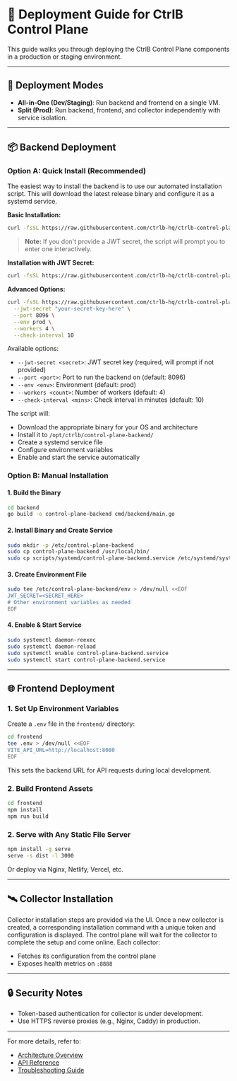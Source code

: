 # 🚀 Deployment Guide for CtrlB Control Plane

This guide walks you through deploying the CtrlB Control Plane components in a production or staging environment.

---

## 🧱 Deployment Modes

- **All-in-One (Dev/Staging)**: Run backend and frontend on a single VM.
- **Split (Prod)**: Run backend, frontend, and collector independently with service isolation.

---

## 📦 Backend Deployment

### Option A: Quick Install (Recommended)

The easiest way to install the backend is to use our automated installation script. This will download the latest release binary and configure it as a systemd service.

**Basic Installation:**

```bash
curl -fsSL https://raw.githubusercontent.com/ctrlb-hq/ctrlb-control-plane/main/scripts/backend-install.sh | sudo bash
```

> **Note:** If you don't provide a JWT secret, the script will prompt you to enter one interactively.

**Installation with JWT Secret:**

```bash
curl -fsSL https://raw.githubusercontent.com/ctrlb-hq/ctrlb-control-plane/main/scripts/backend-install.sh | sudo bash -s -- --jwt-secret "your-secret-key-here"
```

**Advanced Options:**

```bash
curl -fsSL https://raw.githubusercontent.com/ctrlb-hq/ctrlb-control-plane/main/scripts/backend-install.sh | sudo bash -s -- \
  --jwt-secret "your-secret-key-here" \
  --port 8096 \
  --env prod \
  --workers 4 \
  --check-interval 10
```

Available options:
- `--jwt-secret <secret>`: JWT secret key (required, will prompt if not provided)
- `--port <port>`: Port to run the backend on (default: 8096)
- `--env <env>`: Environment (default: prod)
- `--workers <count>`: Number of workers (default: 4)
- `--check-interval <mins>`: Check interval in minutes (default: 10)

The script will:
- Download the appropriate binary for your OS and architecture
- Install it to `/opt/ctrlb/control-plane-backend/`
- Create a systemd service file
- Configure environment variables
- Enable and start the service automatically

### Option B: Manual Installation

#### 1. Build the Binary

```bash
cd backend
go build -o control-plane-backend cmd/backend/main.go
```

#### 2. Install Binary and Create Service

```bash
sudo mkdir -p /etc/control-plane-backend
sudo cp control-plane-backend /usr/local/bin/
sudo cp scripts/systemd/control-plane-backend.service /etc/systemd/system/
```

#### 3. Create Environment File

```bash
sudo tee /etc/control-plane-backend/env > /dev/null <<EOF
JWT_SECRET=<SECRET_HERE>
# Other environment variables as needed
EOF
```

#### 4. Enable & Start Service

```bash
sudo systemctl daemon-reexec
sudo systemctl daemon-reload
sudo systemctl enable control-plane-backend.service
sudo systemctl start control-plane-backend.service
```

---

## 🌐 Frontend Deployment

### 1. Set Up Environment Variables

Create a `.env` file in the `frontend/` directory:

```bash
cd frontend
tee .env > /dev/null <<EOF
VITE_API_URL=http://localhost:8080
EOF
```

This sets the backend URL for API requests during local development.

### 2. Build Frontend Assets

```bash
cd frontend
npm install
npm run build
```

### 2. Serve with Any Static File Server

```bash
npm install -g serve
serve -s dist -l 3000
```

Or deploy via Nginx, Netlify, Vercel, etc.

---

## 🛰️ Collector Installation

Collector installation steps are provided via the UI. Once a new collector is created, a corresponding installation command with a unique token and configuration is displayed.
The control plane will wait for the collector to complete the setup and come online.
Each collector:

- Fetches its configuration from the control plane
- Exposes health metrics on `:8888`

---

## 🔒 Security Notes

- Token-based authentication for collector is under development.
- Use HTTPS reverse proxies (e.g., Nginx, Caddy) in production.

---

For more details, refer to:

- [Architecture Overview](architecture.md)
- [API Reference](backend/api-reference.md)
- [Troubleshooting Guide](troubleshooting.md)

